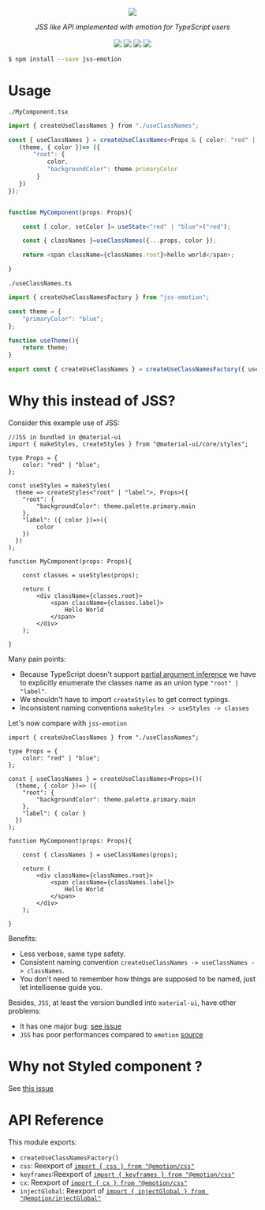 <p align="center">
    <img src="https://user-images.githubusercontent.com/6702424/80216211-00ef5280-863e-11ea-81de-59f3a3d4b8e4.png">  
</p>
<p align="center">
    <i>JSS like API implemented with emotion for TypeScript users</i>
    <br>
    <br>
    <img src="https://github.com/garronej/jss-emotion/workflows/ci/badge.svg?branch=develop">
    <img src="https://img.shields.io/bundlephobia/minzip/jss-emotion">
    <img src="https://img.shields.io/npm/dw/jss-emotion">
    <img src="https://img.shields.io/npm/l/jss-emotion">
</p>

```bash
$ npm install --save jss-emotion
```
# Usage

`./MyComponent.tsx`
```typescript
import { createUseClassNames } from "./useClassNames";

const { useClassNames } = createUseClassNames<Props & { color: "red" | "blue" }>()({
   (theme, { color })=> ({
       "root": { 
           color,
           "backgroundColor": theme.primaryColor
        }
   })
});


function MyComponent(props: Props){

    const [ color, setColor ]= useState<"red" | "blue">("red");

    const { classNames }=useClassNames({...props, color });

    return <span className={classNames.root}>hello world</span>;

}
```

`./useClassNames.ts`
```typescript
import { createUseClassNamesFactory } from "jss-emotion";

const theme = {
    "primaryColor": "blue";
};

function useTheme(){
    return theme;
}

export const { createUseClassNames } = createUseClassNamesFactory({ useTheme });
```

# Why this instead of JSS? 

Consider this example use of JSS:

```tsx
//JSS in bundled in @material-ui
import { makeStyles, createStyles } from "@material-ui/core/styles";

type Props = {
    color: "red" | "blue";
};

const useStyles = makeStyles(
  theme => createStyles<"root" | "label">, Props>({
    "root": {
        "backgroundColor": theme.palette.primary.main
    },
    "label": ({ color })=>({
        color
    })
  })
);

function MyComponent(props: Props){

    const classes = useStyles(props);

    return (
        <div className={classes.root}>
            <span className={classes.label}>
                Hello World
            </span>
        </div>
    );

}
```

Many pain points:
- Because TypeScript doesn't support [partial argument inference](https://github.com/microsoft/TypeScript/issues/26242)
  we have to explicitly enumerate the classes name as an union type `"root" | "label"`.
- We shouldn't have to import `createStyles` to get correct typings.
- Inconsistent naming conventions `makeStyles -> useStyles -> classes`

Let's now compare with `jss-emotion`

```tsx
import { createUseClassNames } from "./useClassNames";

type Props = {
    color: "red" | "blue";
};

const { useClassNames } = createUseClassNames<Props>()(
  (theme, { color })=> ({
    "root": {
        "backgroundColor": theme.palette.primary.main
    },
    "label": { color }
  })
);

function MyComponent(props: Props){

    const { classNames } = useClassNames(props);

    return (
        <div className={classNames.root}>
            <span className={classNames.label}>
                Hello World
            </span>
        </div>
    );

}
```

Benefits: 
- Less verbose, same type safety.
- Consistent naming convention `createUseClassNames -> useClassNames -> classNames`.
- You don't need to remember how things are supposed to be named, just let intellisense guide you.

Besides, `JSS`, at least the version bundled into `material-ui`, have other problems:  
- It has one major bug: [see issue](https://github.com/mui-org/material-ui/issues/24513#issue-790027173)
- `JSS` has poor performances compared to `emotion` [source](https://github.com/mui-org/material-ui/issues/22342#issue-684407575)


# Why not Styled component ?

See [this issue](https://github.com/mui-org/material-ui/issues/22342#issuecomment-764495033)


# API Reference

This module exports: 

- `createUseClassNamesFactory()`
- `css`: Reexport of [`import { css } from "@emotion/css"`](https://emotion.sh/docs/@emotion/css#css)
- `keyframes`:Reexport of [`import { keyframes } from "@emotion/css"`](https://emotion.sh/docs/@emotion/css#animation-keyframes)
- `cx`: Reexport of [`import { cx } from "@emotion/css"`](https://emotion.sh/docs/@emotion/css#cx)
- `injectGlobal`: Reexport of [`import { injectGlobal } from "@emotion/injectGlobal"`](https://emotion.sh/docs/@emotion/css#injectGlobal)

